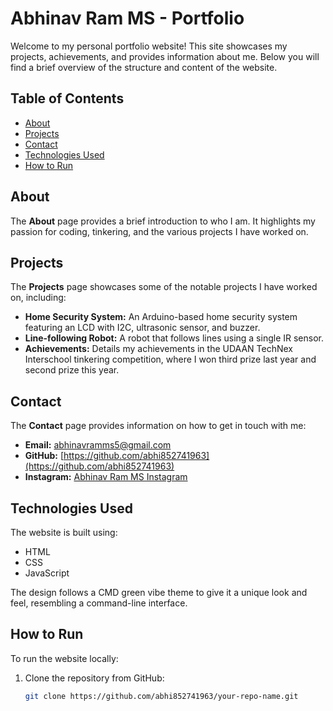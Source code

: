 # Abhinav Ram MS - Portfolio

Welcome to my personal portfolio website! This site showcases my projects, achievements, and provides information about me. Below you will find a brief overview of the structure and content of the website.

## Table of Contents
- [About](#about)
- [Projects](#projects)
- [Contact](#contact)
- [Technologies Used](#technologies-used)
- [How to Run](#how-to-run)

## About
The **About** page provides a brief introduction to who I am. It highlights my passion for coding, tinkering, and the various projects I have worked on. 

## Projects
The **Projects** page showcases some of the notable projects I have worked on, including:
- **Home Security System:** An Arduino-based home security system featuring an LCD with I2C, ultrasonic sensor, and buzzer.
- **Line-following Robot:** A robot that follows lines using a single IR sensor.
- **Achievements:** Details my achievements in the UDAAN TechNex Interschool tinkering competition, where I won third prize last year and second prize this year.

## Contact
The **Contact** page provides information on how to get in touch with me:
- **Email:** [abhinavramms5@gmail.com](mailto:abhinavramms5@gmail.com)
- **GitHub:** [https://github.com/abhi852741963](https://github.com/abhi852741963)
- **Instagram:** [Abhinav Ram MS Instagram](https://www.instagram.com/__.abhinav.ram.ms._/)

## Technologies Used
The website is built using:
- HTML
- CSS
- JavaScript

The design follows a CMD green vibe theme to give it a unique look and feel, resembling a command-line interface.

## How to Run
To run the website locally:
1. Clone the repository from GitHub:
   ```bash
   git clone https://github.com/abhi852741963/your-repo-name.git
